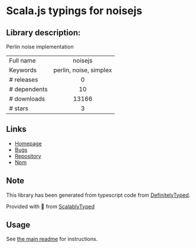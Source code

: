 
# Scala.js typings for noisejs


## Library description:
Perlin noise implementation

|                    |                 |
| ------------------ | :-------------: |
| Full name          | noisejs |
| Keywords           | perlin, noise, simplex |
| # releases         | 0 |
| # dependents       | 10 |
| # downloads        | 13166 |
| # stars            | 3 |

## Links
- [Homepage](https://github.com/xixixao/noisejs#readme)
- [Bugs](https://github.com/josephg/noisejs/issues)
- [Repository](https://github.com/xixixao/noisejs)
- [Npm](https://www.npmjs.com/package/noisejs)
    


## Note
This library has been generated from typescript code from [DefinitelyTyped](https://definitelytyped.org).

Provided with :purple_heart: from [ScalablyTyped](https://github.com/oyvindberg/ScalablyTyped)

## Usage
See [the main readme](../../readme.md) for instructions.



